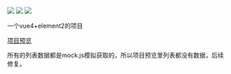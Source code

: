 ![](https://img.shields.io/badge/vue--cli-~4.4.0-brightgreen.svg)
![](https://img.shields.io/badge/element--ui-^2.13.2-blue.svg)
![](https://img.shields.io/badge/author-lmc-orange.svg)

一个vue4+element2的项目

<a href="https://lmc-2020.github.io/vue-project/pages/index.html" target="_blank">项目预览</a>

所有的列表数据都是mock.js模拟获取的，所以项目预览里列表都没有数据，后续修复。
